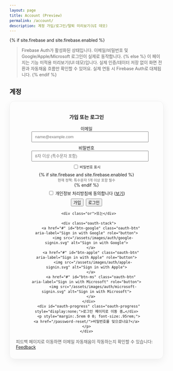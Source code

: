 ```yaml
---
layout: page
title: Account (Preview)
permalink: /account/
description: 계정 가입/로그인/탈퇴 미리보기(UI 데모)
---
```


{% if site.firebase and site.firebase.enabled %}
> Firebase Auth가 활성화된 상태입니다. 이메일/비밀번호 및 Google/Apple/Microsoft 로그인이 실제로 동작합니다.
{% else %}
> 이 페이지는 기능 미적용 미리보기(UI 데모)입니다. 실제 인증/데이터 저장 없이 화면 전환과 자동채움 흐름만 확인할 수 있어요. 실제 연동 시 Firebase Auth로 대체됩니다.
{% endif %}

## 계정

<div id="auth-preview" class="auth-preview card-glow" style="padding:1rem 1.25rem; border-radius:16px;">
  <div class="state state-out">
    <div class="auth-center">
      <h3>가입 또는 로그인</h3>
      <form id="auth-form" onsubmit="return false;" class="auth-form">
        <label>이메일
          <input name="email" type="email" required placeholder="name@example.com">
        </label>
        <label>비밀번호
          <input id="acc-password" name="password" type="password" required minlength="8" placeholder="8자 이상 (특수문자 포함)">
          <small style="display:block; margin-top:.25rem;">
            <label style="user-select:none; cursor:pointer;"><input id="acc-showpwd" type="checkbox" style="vertical-align:middle;"> <span style="vertical-align:middle;">비밀번호 표시</span></label>
          </small>
          {% if site.firebase and site.firebase.enabled %}
          <small style="display:block; color:rgba(0,0,0,.6);">현재 정책: 특수문자 1개 이상 포함 필수</small>
          {% endif %}
        </label>
        <label class="agree-row">
          <input id="agree" type="checkbox" required>
          <span>개인정보 처리방침에 동의합니다 (<a href="/privacy/" target="_blank" rel="noopener">보기</a>)</span>
        </label>
        <div class="btn-row">
          <button class="btn btn--alt-gradient" id="btn-signup"><span class="spinner" aria-hidden="true"></span><span class="btn-text">가입</span></button>
          <button class="btn" id="btn-signin"><span class="spinner" aria-hidden="true"></span><span class="btn-text">로그인</span></button>
        </div>
      </form>

      <div class="or">또는</div>

      <div class="oauth-stack">
        <a href="#" id="btn-google" class="oauth-btn" aria-label="Sign in with Google" role="button">
          <img src="/assets/images/auth/google-signin.svg" alt="Sign in with Google">
        </a>
        <a href="#" id="btn-apple" class="oauth-btn" aria-label="Sign in with Apple" role="button">
          <img src="/assets/images/auth/apple-signin.svg" alt="Sign in with Apple">
        </a>
        <a href="#" id="btn-ms" class="oauth-btn" aria-label="Sign in with Microsoft" role="button">
          <img src="/assets/images/auth/microsoft-signin.svg" alt="Sign in with Microsoft">
        </a>
      </div>
      <div id="oauth-progress" class="oauth-progress" style="display:none;">로그인 페이지로 이동 중…</div>
      <p style="margin:.5rem 0 0; font-size:.95rem;"><a href="/password-reset/">비밀번호를 잊으셨나요?</a></p>
    </div>
  </div>
  <div class="state state-in" style="display:none;">
    <h3 style="margin:.25rem 0 .5rem;">로그인 상태</h3>
    <p style="margin:0 0 .5rem;">안녕하세요, <strong class="js-email">user@example.com</strong></p>
    <div id="verify-box" style="display:none; margin:.5rem 0 .75rem; background:#fffbeb; border:1px solid #fde68a; color:#92400e; padding:.6rem .8rem; border-radius:8px;">
      <strong>이메일 인증 대기 중입니다.</strong>
      <p style="margin:.25rem 0 .5rem;">메일함에서 인증 링크를 클릭해 주세요. 메일이 오지 않았다면 재전송할 수 있습니다.</p>
      <div style="display:flex; gap:.5rem; flex-wrap:wrap;">
        <button class="btn" id="btn-send-verify"><span class="spinner" aria-hidden="true"></span><span class="btn-text">인증 메일 다시 보내기</span></button>
        <button class="btn btn--outline" id="btn-verify-refresh">인증 완료 후 새로고침</button>
      </div>
      <div id="verify-msg" style="display:none; margin-top:.5rem; background:#ecfdf5; border:1px solid #a7f3d0; color:#065f46; padding:.5rem .75rem; border-radius:8px;"></div>
    </div>
    <div style="display:flex; gap:.5rem;">
      <button class="btn" id="btn-signout">로그아웃(미리보기)</button>
      <button class="btn btn--outline" id="btn-delete">회원 탈퇴(미리보기)</button>
    </div>
  </div>
  <div id="auth-error" class="auth-error" style="display:none;"></div>
  <div id="unauth-domain-hint" class="admin-hint" style="display:none; margin-top:.75rem;">
    <strong>이 도메인이 Firebase에 등록되지 않았습니다.</strong>
    <p style="margin:.25rem 0 .5rem;">관리자 안내: 아래 도메인을 Firebase Console → Authentication → Settings → Authorized domains에 추가해 주세요.</p>
    <div style="display:flex; gap:.5rem; align-items:center; flex-wrap:wrap;">
      <code id="current-domain" style="padding:.15rem .4rem; border:1px solid rgba(0,0,0,.08); border-radius:6px; background:#fafafa;"></code>
      <button class="btn btn--outline" id="copy-domain" type="button">도메인 복사</button>
      <a id="open-fb-console" class="btn" target="_blank" rel="noopener">Firebase 콘솔 열기</a>
      <button class="btn btn--alt-gradient" id="btn-retry" type="button">새로고침 후 다시 시도</button>
    </div>
    <details style="margin-top:.5rem;">
      <summary>단계별 가이드</summary>
      <ol style="margin:.25rem 0 0 1rem;">
        <li>Firebase Console → Authentication → Settings 탭으로 이동합니다.</li>
        <li>Authorized domains에서 <em>도메인 추가(Add domain)</em>를 눌러 위의 도메인을 추가합니다.</li>
        <li>1~2분 후 이 페이지를 새로고침하고 다시 로그인합니다.</li>
      </ol>
    </details>
  </div>
</div>

<p style="margin-top:1rem; color:rgba(0,0,0,.65);">피드백 페이지로 이동하면 이메일 자동채움이 작동하는지 확인할 수 있습니다: <a href="/feedback/">Feedback</a></p>

<script>
(function(){
  const root = document.getElementById('auth-preview');
  const out = root.querySelector('.state-out');
  const inn = root.querySelector('.state-in');
  const emailSpan = root.querySelector('.js-email');
  const form = document.getElementById('auth-form');
  const btnSignup = document.getElementById('btn-signup');
  const btnSignin = document.getElementById('btn-signin');
  const btnSignout = document.getElementById('btn-signout');
  const btnDelete = document.getElementById('btn-delete');
  const verifyBox = document.getElementById('verify-box');
  const btnSendVerify = document.getElementById('btn-send-verify');
  const btnVerifyRefresh = document.getElementById('btn-verify-refresh');
  const verifyMsg = document.getElementById('verify-msg');
  const btnGoogle = document.getElementById('btn-google');
  const btnApple = document.getElementById('btn-apple');
  const btnMs = document.getElementById('btn-ms');
  const unauthBox = document.getElementById('unauth-domain-hint');
  const domainEl = document.getElementById('current-domain');
  const copyBtn = document.getElementById('copy-domain');
  const retryBtn = document.getElementById('btn-retry');
  const fbConsoleLink = document.getElementById('open-fb-console');
  const POST_AUTH_REDIRECT_KEY = 'postAuthRedirect';
  const SUCCESS_REDIRECT = '/';
  const oauthProgress = document.getElementById('oauth-progress');

  // Prepare admin hint content
  var CURRENT_HOST = (location && location.host) ? location.host : '';
  var FB_PROJECT = "{{ site.firebase.config.projectId | default: '' }}";
  var FB_CONSOLE_URL = FB_PROJECT ? ('https://console.firebase.google.com/project/' + FB_PROJECT + '/authentication/settings') : 'https://console.firebase.google.com/';
  if (domainEl) domainEl.textContent = CURRENT_HOST;
  if (fbConsoleLink) fbConsoleLink.href = FB_CONSOLE_URL;
  if (copyBtn) copyBtn.addEventListener('click', function(){
    if (navigator.clipboard && navigator.clipboard.writeText) {
      navigator.clipboard.writeText(CURRENT_HOST).then(function(){ copyBtn.textContent = '복사됨'; setTimeout(function(){ copyBtn.textContent = '도메인 복사'; }, 1500); });
    } else {
      // fallback
      var tmp = document.createElement('input'); tmp.value = CURRENT_HOST; document.body.appendChild(tmp); tmp.select(); document.execCommand('copy'); document.body.removeChild(tmp);
      copyBtn.textContent = '복사됨'; setTimeout(function(){ copyBtn.textContent = '도메인 복사'; }, 1500);
    }
  });
  if (retryBtn) retryBtn.addEventListener('click', function(){ location.reload(); });

  function providerIncludesPassword(u){ return !!(u && u.providerData && u.providerData.some(function(p){ return p && p.providerId === 'password'; })); }
  function onSignedIn(email){
    emailSpan.textContent = email; out.style.display = 'none'; inn.style.display = '';
    try {
      var u = AuthBridge.currentUser && AuthBridge.currentUser();
      if (u && providerIncludesPassword(u) && !u.emailVerified) {
        if (verifyBox) verifyBox.style.display = '';
      } else {
        if (verifyBox) verifyBox.style.display = 'none';
      }
    } catch(_e){}
  }
  function onSignedOut(){ out.style.display = ''; inn.style.display = 'none'; }
  function showError(err){
    var box = document.getElementById('auth-error');
    if(!box) return;
    var code = (err && err.code) ? ('['+err.code+'] ') : '';
    var msg = mapError(err);
    box.style.display = 'block';
    box.textContent = '오류: ' + code + msg;
    console.error('Auth error', err);
    // Show admin hint for unauthorized domain
    if (err && err.code === 'auth/unauthorized-domain' && unauthBox) {
      unauthBox.style.display = 'block';
    }
  }
  function clearError(){ var box = document.getElementById('auth-error'); if(box){ box.style.display='none'; box.textContent=''; } }
  function setLoading(btn, isLoading){ if(!btn) return; btn.classList.toggle('loading', !!isLoading); btn.disabled = !!isLoading; }

  btnSignup.addEventListener('click', function(){
    if(!form.reportValidity()) return;
    if(!document.getElementById('agree').checked){ alert('개인정보 처리방침에 동의해 주세요.'); return; }
    const email = form.email.value.trim();
    const pwd = form.password.value || '';
    // Basic client-side check to match current Firebase policy (requires a non-alphanumeric)
    if(!/[^A-Za-z0-9]/.test(pwd)){
      showError({ code:'auth/password-does-not-meet-requirements', message:'비밀번호에 특수문자(예: !@#$% 등)를 1개 이상 포함해 주세요.' });
      return;
    }
    setLoading(btnSignup, true);
    clearError();
    AuthBridge.emailSignUp(email, form.password.value).then(function(){
      // Send verification mail and show guidance instead of immediate redirect
      if (AuthBridge.sendEmailVerification) {
        return AuthBridge.sendEmailVerification().then(function(){
          onSignedIn(email);
          if (verifyMsg) { verifyMsg.style.display='block'; verifyMsg.textContent='인증 메일을 '+ email +'로 보냈습니다. 메일함(스팸함 포함)을 확인해 주세요.'; }
        });
      } else {
        onSignedIn(email);
      }
    }).catch(function(e){ showError(e); }).finally(function(){ setLoading(btnSignup, false); });
  });
  btnSignin.addEventListener('click', function(){
    if(!form.reportValidity()) return;
    const email = form.email.value.trim();
    setLoading(btnSignin, true);
    clearError();
    AuthBridge.emailSignIn(email, form.password.value).then(function(){
      // Redirect to Home on success
      try { sessionStorage.removeItem(POST_AUTH_REDIRECT_KEY); } catch(_e){}
      location.assign(SUCCESS_REDIRECT);
    }).catch(function(e){ showError(e); }).finally(function(){ setLoading(btnSignin, false); });
  });
  btnSignout.addEventListener('click', function(){ AuthBridge.signOut().then(onSignedOut); });
  btnDelete.addEventListener('click', function(){
    if(confirm('정말로 회원 탈퇴를 진행할까요?')){ AuthBridge.deleteUser().then(function(){ onSignedOut(); alert('탈퇴 완료'); }); }
  });

  function mapError(e){
    var code = e && e.code || '';
    var srv = '';
    try { srv = (e && e.customData && e.customData._serverResponse && e.customData._serverResponse.error && e.customData._serverResponse.error.message) || ''; } catch(_e){}
    var upper = String(srv || '').toUpperCase();
    if (code === 'auth/network-request-failed' || /FAILED TO FETCH|NETWORK/i.test(String(e && e.message || ''))) {
      return '네트워크 오류로 요청이 실패했습니다. 광고/추적 차단기, 방화벽/VPN 설정을 확인하거나 다른 브라우저에서 시도해 주세요.';
    }
    if (upper.indexOf('INVALID_PASSWORD') >= 0 || upper.indexOf('INVALID_LOGIN_CREDENTIALS') >= 0) {
      return '이메일 또는 비밀번호가 일치하지 않습니다. 대소문자/한영 전환을 확인하거나 비밀번호 재설정을 이용해 주세요.';
    }
    if (upper.indexOf('EMAIL_NOT_FOUND') >= 0) {
      return '등록되지 않은 이메일입니다. 먼저 가입을 진행해 주세요.';
    }
    if (upper.indexOf('USER_DISABLED') >= 0) {
      return '해당 계정은 비활성화되어 있습니다. 관리자에게 문의해 주세요.';
    }
    switch(code){
      case 'auth/unauthorized-domain': return '현재 사이트 도메인이 Firebase에 등록되지 않았습니다. 관리자에게 문의해 주세요.';
      case 'auth/popup-blocked': return '팝업이 차단되었습니다. 브라우저 팝업 허용 후 다시 시도해 주세요.';
      case 'auth/cancelled-popup-request': return '다른 인증 동작이 진행 중입니다. 잠시 후 다시 시도해 주세요.';
      case 'auth/operation-in-progress': return '인증을 시작하는 중입니다. 잠시만 기다려 주세요.';
      case 'auth/invalid-credential': return '인증 정보가 올바르지 않거나 만료되었습니다. 다시 시도해 주세요.';
      default: return (e && e.message) ? e.message : String(e || '오류');
    }
  }

  function setOauthButtonsDisabled(disabled){
    [btnGoogle, btnApple, btnMs].forEach(function(el){ if(!el) return; el.style.pointerEvents = disabled ? 'none' : ''; el.style.opacity = disabled ? .6 : 1; });
    if (oauthProgress) oauthProgress.style.display = disabled ? 'block' : 'none';
  }
  // OAuth login function
  function oauth(name){
    console.log('OAuth 시작:', name);
    
    if (!window.AuthBridge) { 
      console.error('AuthBridge 없음');
      showError({message:'인증 모듈이 초기화되지 않았습니다.'}); 
      return; 
    }
    
    clearError();
    setOauthButtonsDisabled(true);
    
    // Store redirect destination
    try { 
      sessionStorage.setItem(POST_AUTH_REDIRECT_KEY, SUCCESS_REDIRECT); 
      console.log('리다이렉트 저장됨:', SUCCESS_REDIRECT);
    } catch(_e){}
    
    // Use redirect-based OAuth
    console.log('signInWith 호출 중...');
    AuthBridge.signInWith(name).then(function(){
      console.log('signInWith 성공');
    }).catch(function(e){ 
      console.error('signInWith 에러:', e);
      setOauthButtonsDisabled(false); 
      showError(e);
    });
  }
  
  btnGoogle.addEventListener('click', function(ev){ ev.preventDefault(); oauth('google'); });
  btnApple.addEventListener('click', function(ev){ ev.preventDefault(); oauth('apple'); });
  btnMs.addEventListener('click', function(ev){ ev.preventDefault(); oauth('microsoft'); });

  // Show password toggle
  try {
    var showPwd = document.getElementById('acc-showpwd');
    var pwdInput = document.getElementById('acc-password');
    if (showPwd && pwdInput) {
      showPwd.addEventListener('change', function(){ pwdInput.type = showPwd.checked ? 'text' : 'password'; });
    }
  } catch(_e){}

  // Initialize auth handling
  function initAuth(){
    console.log('initAuth 시작, AuthBridge:', !!window.AuthBridge);
    
    if (!window.AuthBridge) return;
    
    // Auth state listener
    AuthBridge.onChange(function(user){
      console.log('Auth state 변경:', user ? user.email : '로그아웃');
      if (user && user.email) { 
        onSignedIn(user.email); 
      } else { 
        onSignedOut(); 
      }
    });

    // Handle redirect result
    console.log('getRedirectResult 호출 중...');
    AuthBridge.getRedirectResult().then(function(result){
      console.log('getRedirectResult 완료:', result);
      if (result && result.user) {
        console.log('OAuth 로그인 성공:', result.user.email);
        // Get redirect destination
        var dest = SUCCESS_REDIRECT;
        try { 
          var stored = sessionStorage.getItem(POST_AUTH_REDIRECT_KEY);
          if (stored) dest = stored;
          sessionStorage.removeItem(POST_AUTH_REDIRECT_KEY);
          console.log('리다이렉트 목적지:', dest);
        } catch(_e){}
        
        // Redirect after short delay to ensure state updates
        setTimeout(function(){ 
          console.log('리다이렉트 실행:', dest);
          location.assign(dest); 
        }, 100);
      } else {
        console.log('리다이렉트 결과 없음 (정상)');
      }
    }).catch(function(e){
      console.log('getRedirectResult 에러:', e);
      // Ignore benign errors
      if (e && (e.code === 'auth/no-auth-event' || e.code === 'auth/user-cancelled' || e.code === 'auth/popup-closed-by-user')) {
        console.log('무시 가능한 에러:', e.code);
        return;
      }
      // Show other errors
      if (e) showError(e);
    });
  }

  // Initialize when AuthBridge is ready
  console.log('스크립트 로드됨, AuthBridge:', !!window.AuthBridge);
  if (window.AuthBridge) {
    initAuth();
  } else {
    console.log('auth:bridge-ready 이벤트 대기 중...');
    window.addEventListener('auth:bridge-ready', function(){
      console.log('auth:bridge-ready 이벤트 받음');
      initAuth();
    }, {once: true});
  }

      // Verification actions
      if (btnSendVerify) btnSendVerify.addEventListener('click', function(){
        setLoading(btnSendVerify, true);
        clearError();
        AuthBridge.sendEmailVerification().then(function(){ if (verifyMsg) { verifyMsg.style.display='block'; verifyMsg.textContent='인증 메일을 다시 보냈습니다.'; } }).catch(showError).finally(function(){ setLoading(btnSendVerify,false); });
      });
      if (btnVerifyRefresh) btnVerifyRefresh.addEventListener('click', function(){ location.reload(); });

      // Global safety net for unhandled auth errors so the user sees why login failed
      try {
        window.addEventListener('unhandledrejection', function(ev){
          var r = ev && ev.reason;
          var code = (r && r.code) || '';
          var msg = (r && (r.code || r.message)) ? (String(r.code) + ' ' + String(r.message)) : String(r || '');
          
          // Ignore benign OAuth errors that are expected
          var benignCodes = ['auth/no-auth-event', 'auth/user-cancelled', 'auth/popup-closed-by-user'];
          if (benignCodes.indexOf(code) !== -1) {
            ev.preventDefault && ev.preventDefault();
            return;
          }
          
          // Show actual auth errors
          if (/auth\//i.test(msg) || /signInWithPassword|INVALID_PASSWORD|EMAIL_NOT_FOUND|INVALID_LOGIN_CREDENTIALS/i.test(msg)){
            ev.preventDefault && ev.preventDefault();
            showError(r || { message: '로그인 중 오류가 발생했습니다.' });
          }
        });
      } catch(_e){}
})();
</script>

<style>
.card-glow{ border:1px solid rgba(0,0,0,.06); border-radius:16px; box-shadow:0 8px 24px rgba(0,0,0,.06); }
.auth-center{ max-width: 360px; margin: 0 auto; text-align: center; }
.auth-form{ text-align: center; }
.auth-form label{ display:block; margin:.5rem 0; text-align:center; }
.auth-form input[type="email"],
.auth-form input[type="password"]{ padding:.5rem .6rem; width:100%; }
.agree-row{ display:flex; align-items:center; gap:.5rem; }
.btn-row{ display:flex; gap:.5rem; justify-content:center; margin-top:.5rem; }
.or{ margin: .75rem 0; opacity:.7; font-size:.95rem; }
.oauth-stack{ display:flex; flex-direction:column; gap:.5rem; align-items:center; }
.oauth-btn img{ width: 280px; max-width: 100%; height: auto; display:block; }
.auth-error{ margin-top: .75rem; background:#fff5f5; border:1px solid #ffd6d6; color:#be123c; padding:.75rem 1rem; border-radius:8px; }
.oauth-progress{ margin-top:.5rem; font-size:.95rem; color:#0f766e; background:#ecfeff; border:1px solid #a5f3fc; padding:.5rem .75rem; border-radius:8px; }
.spinner{ display:none; width:1em; height:1em; border:.15em solid rgba(255,255,255,.6); border-top-color:#fff; border-radius:50%; animation:spin 1s linear infinite; margin-right:.4em; vertical-align:-.125em; }
.btn.loading .spinner{ display:inline-block; }
.btn.loading .btn-text{ opacity:.85; }
@keyframes spin{ to{ transform: rotate(360deg); } }
</style>
